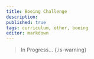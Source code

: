 ```yaml
---
title: Boeing Challenge
description: 
published: true
tags: curriculum, other, boeing
editor: markdown
---
```


> In Progress...
{.is-warning}